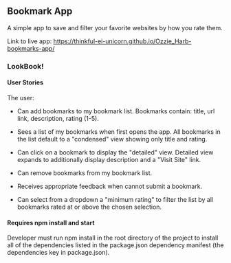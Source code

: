 ## Bookmark App

A simple app to save and filter your favorite websites by how you rate them.

Link to live app: https://thinkful-ei-unicorn.github.io/Ozzie_Harb-bookmarks-app/

### LookBook!

#### User Stories

The user:

- Can add bookmarks to my bookmark list. Bookmarks contain: title, url link, description, rating (1-5).

- Sees a list of my bookmarks when first opens the app. All bookmarks in the list default to a "condensed" view showing only title and rating.

- Can click on a bookmark to display the "detailed" view. Detailed view expands to additionally display description and a "Visit Site" link.

- Can remove bookmarks from my bookmark list.

- Receives appropriate feedback when cannot submit a bookmark.

- Can select from a dropdown a "minimum rating" to filter the list by all bookmarks rated at or above the chosen selection.


#### Requires npm install and start

Developer must run npm install in the root directory of the project to install all of the dependencies listed in the package.json dependency manifest (the dependencies key in package.json).

